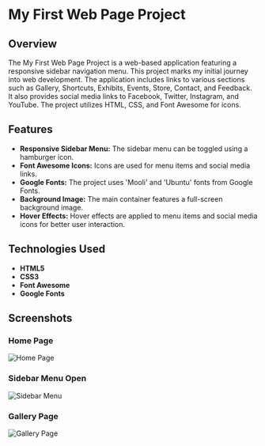 # My First Web Page Project

## Overview

The My First Web Page Project is a web-based application featuring a responsive sidebar navigation menu. This project marks my initial journey into web development. The application includes links to various sections such as Gallery, Shortcuts, Exhibits, Events, Store, Contact, and Feedback. It also provides social media links to Facebook, Twitter, Instagram, and YouTube. The project utilizes HTML, CSS, and Font Awesome for icons.

## Features

- **Responsive Sidebar Menu:** The sidebar menu can be toggled using a hamburger icon.
- **Font Awesome Icons:** Icons are used for menu items and social media links.
- **Google Fonts:** The project uses 'Mooli' and 'Ubuntu' fonts from Google Fonts.
- **Background Image:** The main container features a full-screen background image.
- **Hover Effects:** Hover effects are applied to menu items and social media icons for better user interaction.

## Technologies Used

- **HTML5**
- **CSS3**
- **Font Awesome**
- **Google Fonts**

## Screenshots

### Home Page
![Home Page](https://via.placeholder.com/800x600.png?text=Home+Page)

### Sidebar Menu Open
![Sidebar Menu](https://via.placeholder.com/800x600.png?text=Sidebar+Menu)

### Gallery Page
![Gallery Page](https://via.placeholder.com/800x600.png?text=Gallery+Page)

